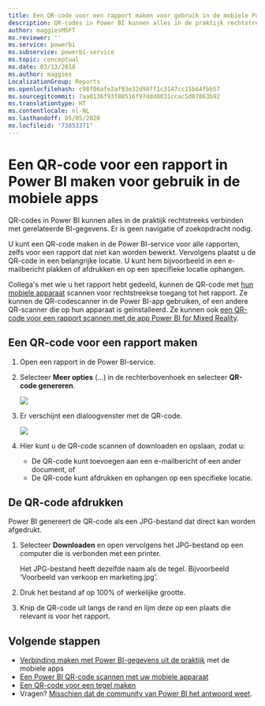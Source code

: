 ```yaml
---
title: Een QR-code voor een rapport maken voor gebruik in de mobiele Power BI-apps
description: QR-codes in Power BI kunnen alles in de praktijk rechtstreeks verbinden met gerelateerde BI-gegevens in de mobiele Power BI-app, zonder zoekopdrachten.
author: maggiesMSFT
ms.reviewer: ''
ms.service: powerbi
ms.subservice: powerbi-service
ms.topic: conceptual
ms.date: 03/13/2018
ms.author: maggies
LocalizationGroup: Reports
ms.openlocfilehash: c98f06afe2af93e32d98ff1c3147cc15b64fbb57
ms.sourcegitcommit: 7aa0136f93f88516f97ddd8031ccac5d07863b92
ms.translationtype: HT
ms.contentlocale: nl-NL
ms.lasthandoff: 05/05/2020
ms.locfileid: "73853371"
---
```

# <a name="create-a-qr-code-for-a-report-in-power-bi-to-use-in-the-mobile-apps"></a>Een QR-code voor een rapport in Power BI maken voor gebruik in de mobiele apps
QR-codes in Power BI kunnen alles in de praktijk rechtstreeks verbinden met gerelateerde BI-gegevens. Er is geen navigatie of zoekopdracht nodig.

U kunt een QR-code maken in de Power BI-service voor alle rapporten, zelfs voor een rapport dat niet kan worden bewerkt. Vervolgens plaatst u de QR-code in een belangrijke locatie. U kunt hem bijvoorbeeld in een e-mailbericht plakken of afdrukken en op een specifieke locatie ophangen. 

Collega's met wie u het rapport hebt gedeeld, kunnen de QR-code met [hun mobiele apparaat](consumer/mobile/mobile-apps-qr-code.md) scannen voor rechtstreekse toegang tot het rapport. Ze kunnen de QR-codescanner in de Power BI-app gebruiken, of een andere QR-scanner die op hun apparaat is geïnstalleerd. Ze kunnen ook [een QR-code voor een rapport scannen met de app Power BI for Mixed Reality](consumer/mobile/mobile-mixed-reality-app.md#scan-a-report-qr-code-in-holographic-view).

## <a name="create-a-qr-code-for-a-report"></a>Een QR-code voor een rapport maken
1. Open een rapport in de Power BI-service.
2. Selecteer **Meer opties** (...) in de rechterbovenhoek en selecteer **QR-code genereren**. 
   
    ![](media/service-create-qr-code-for-report/power-bi-create-qr-code-report.png)
3. Er verschijnt een dialoogvenster met de QR-code. 
   
    ![](media/service-create-qr-code-for-report/powerbi_report_qrcode.png)
4. Hier kunt u de QR-code scannen of downloaden en opslaan, zodat u: 
   
   * De QR-code kunt toevoegen aan een e-mailbericht of een ander document, of 
   * De QR-code kunt afdrukken en ophangen op een specifieke locatie. 

## <a name="print-the-qr-code"></a>De QR-code afdrukken
Power BI genereert de QR-code als een JPG-bestand dat direct kan worden afgedrukt. 

1. Selecteer **Downloaden** en open vervolgens het JPG-bestand op een computer die is verbonden met een printer.  
   
   Het JPG-bestand heeft dezelfde naam als de tegel. Bijvoorbeeld ‘Voorbeeld van verkoop en marketing.jpg’.
   
1. Druk het bestand af op 100% of werkelijke grootte.  
2. Knip de QR-code uit langs de rand en lijm deze op een plaats die relevant is voor het rapport. 

## <a name="next-steps"></a>Volgende stappen
* [Verbinding maken met Power BI-gegevens uit de praktijk](consumer/mobile/mobile-apps-data-in-real-world-context.md) met de mobiele apps
* [Een Power BI QR-code scannen met uw mobiele apparaat](consumer/mobile/mobile-apps-qr-code.md)
* [Een QR-code voor een tegel maken](service-create-qr-code-for-tile.md)
* Vragen? [Misschien dat de community van Power BI het antwoord weet](https://community.powerbi.com/).

